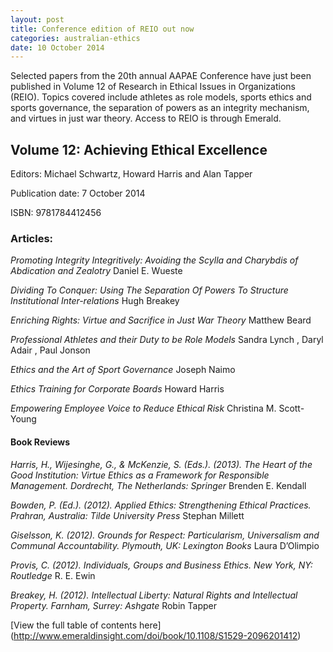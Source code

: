 ```yaml
---
layout: post
title: Conference edition of REIO out now
categories: australian-ethics
date: 10 October 2014
---
```


Selected papers from the 20th annual AAPAE Conference have just been published in Volume 12 of Research in Ethical Issues in Organizations (REIO). Topics covered include athletes as role models, sports ethics and sports governance, the separation of powers as an integrity mechanism, and virtues in just war theory. Access to REIO is through Emerald. 

## Volume 12: Achieving Ethical Excellence

Editors: Michael Schwartz, Howard Harris and Alan Tapper 

Publication date: 7 October 2014 

ISBN: 9781784412456 

### Articles:
*Promoting Integrity Integritively: Avoiding the Scylla and Charybdis of Abdication and Zealotry* Daniel E. Wueste 

*Dividing To Conquer: Using The Separation Of Powers To Structure Institutional Inter-relations* Hugh Breakey

*Enriching Rights: Virtue and Sacrifice in Just War Theory* Matthew Beard

*Professional Athletes and their Duty to be Role Models* Sandra Lynch , Daryl Adair , Paul Jonson 

*Ethics and the Art of Sport Governance* Joseph Naimo 

*Ethics Training for Corporate Boards* Howard Harris 

*Empowering Employee Voice to Reduce Ethical Risk* Christina M. Scott-Young 

#### Book Reviews 
*Harris, H., Wijesinghe, G., & McKenzie, S. (Eds.). (2013). The Heart of the Good Institution: Virtue Ethics as a Framework for Responsible Management. Dordrecht, The Netherlands: Springer* Brenden E. Kendall 

*Bowden, P. (Ed.). (2012). Applied Ethics: Strengthening Ethical Practices. Prahran, Australia: Tilde University Press* Stephan Millett 

*Giselsson, K. (2012). Grounds for Respect: Particularism, Universalism and Communal Accountability. Plymouth, UK: Lexington Books* Laura D’Olimpio 

*Provis, C. (2012). Individuals, Groups and Business Ethics. New York, NY: Routledge* R. E. Ewin 

*Breakey, H. (2012). Intellectual Liberty: Natural Rights and Intellectual Property. Farnham, Surrey: Ashgate* Robin Tapper 

[View the full table of contents here] (http://www.emeraldinsight.com/doi/book/10.1108/S1529-2096201412)
